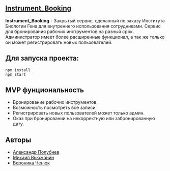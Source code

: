 ## [Instrument_Booking](https://instrument-booking.herokuapp.com/)
**Instrument_Booking** - Закрытый сервис, сделанный по заказу Института Биологии Гена для внутреннего использования сотрудниками. Сервис для бронирования рабочих инструментов на разный срок. Администратор имеет более расширенные функционал, а так же только он может регистрировать новых пользователей.

## Для запуска проекта:
```
npm install
npm start
```
## MVP фунциональность
* Бронирование рабочих инструментов.
* Возможность посмотреть все записи.
* Регистрировать новых пользователей может только админ.
* Оказ при бронировании на некорректную или забронированную дату.
## Авторы
- [Александр Полубнев](https://github.com/alexpolubnev)
- [Михаил Вьюжанин](https://github.com/vyuzzzh)
- [Вероника Ченюк](https://github.com/VeronicaChenyuk)
